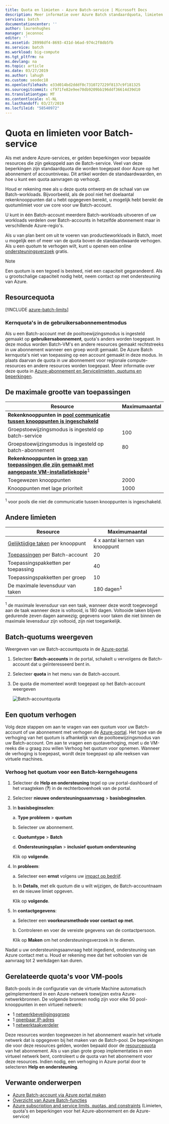 ```yaml
---
title: Quota en limieten - Azure Batch-service | Microsoft Docs
description: Meer informatie over Azure Batch standaardquota, limieten en beperkingen en vergroot het quotum aanvragen
services: batch
documentationcenter: ''
author: laurenhughes
manager: jeconnoc
editor: ''
ms.assetid: 28998df4-8693-431d-b6ad-974c2f8db5fb
ms.service: batch
ms.workload: big-compute
ms.tgt_pltfrm: na
ms.devlang: na
ms.topic: article
ms.date: 03/27/2019
ms.author: lahugh
ms.custom: seodec18
ms.openlocfilehash: e33d014bd2dddf0c7310727229f8137c9f181325
ms.sourcegitcommit: cf971fe82e9ee70db9209bb196ddf36614d39d10
ms.translationtype: MT
ms.contentlocale: nl-NL
ms.lasthandoff: 03/27/2019
ms.locfileid: "58540972"
---
```

# <a name="batch-service-quotas-and-limits"></a>Quota en limieten voor Batch-service

Als met andere Azure-services, er gelden beperkingen voor bepaalde resources die zijn gekoppeld aan de Batch-service. Veel van deze beperkingen zijn standaardquota die worden toegepast door Azure op het abonnement of accountniveau. Dit artikel worden de standaardwaarden, en hoe u kunt een quota aanvragen op verhoogt.

Houd er rekening mee als u deze quota ontwerp en de schaal van uw Batch-workloads. Bijvoorbeeld, als de pool niet het doelaantal rekenknooppunten dat u hebt opgegeven bereikt, u mogelijk hebt bereikt de quotumlimiet voor uw core voor uw Batch-account.

U kunt in één Batch-account meerdere Batch-workloads uitvoeren of uw workloads verdelen over Batch-accounts in hetzelfde abonnement maar in verschillende Azure-regio's.

Als u van plan bent om uit te voeren van productieworkloads in Batch, moet u mogelijk een of meer van de quota boven de standaardwaarde verhogen. Als u een quotum te verhogen wilt, kunt u openen een online [ondersteuningsverzoek](#increase-a-quota) gratis.

> [!NOTE]
> Een quotum is een tegoed is besteed, niet een capaciteit gegarandeerd. Als u grootschalige capaciteit nodig hebt, neem contact op met ondersteuning van Azure.
> 
> 

## <a name="resource-quotas"></a>Resourcequota
[!INCLUDE [azure-batch-limits](../../includes/azure-batch-limits.md)]


### <a name="cores-quotas-in-user-subscription-mode"></a>Kernquota's in de gebruikersabonnementmodus

Als u een Batch-account met de pooltoewijzingsmodus is ingesteld gemaakt op **gebruikersabonnement**, quota's anders worden toegepast. In deze modus worden Batch-VM's en andere resources gemaakt rechtstreeks in uw abonnement wanneer een groep wordt gemaakt. De Azure Batch kernquota's niet van toepassing op een account gemaakt in deze modus. In plaats daarvan de quota in uw abonnement voor regionale compute-resources en andere resources worden toegepast. Meer informatie over deze quota in [Azure-abonnement en Servicelimieten, quotums en beperkingen](../azure-subscription-service-limits.md).

## <a name="pool-size-limits"></a>De maximale grootte van toepassingen

| **Resource** | **Maximumaantal** |
| --- | --- |
| **Rekenknooppunten in [pool communicatie tussen knooppunten is ingeschakeld](batch-mpi.md)**  ||
| Groepstoewijzingsmodus is ingesteld op batch-service | 100 |
| Groepstoewijzingsmodus is ingesteld op batch-abonnement | 80 |
| **Rekenknooppunten in [groep van toepassingen die zijn gemaakt met aangepaste VM-installatiekopie](batch-custom-images.md)**<sup>1</sup> ||
| Toegewezen knooppunten | 2000 |
| Knooppunten met lage prioriteit | 1000 |

<sup>1</sup> voor pools die niet de communicatie tussen knooppunten is ingeschakeld.

## <a name="other-limits"></a>Andere limieten

| **Resource** | **Maximumaantal** |
| --- | --- |
| [Gelijktijdige taken](batch-parallel-node-tasks.md) per knooppunt | 4 x aantal kernen van knooppunt |
| [Toepassingen](batch-application-packages.md) per Batch-account | 20 |
| Toepassingspakketten per toepassing | 40 |
| Toepassingspakketten per groep | 10 |
| De maximale levensduur van taken | 180 dagen<sup>1</sup> |

<sup>1</sup> de maximale levensduur van een taak, wanneer deze wordt toegevoegd aan de taak wanneer deze is voltooid, is 180 dagen. Voltooide taken blijven gedurende zeven dagen aanwezig; gegevens voor taken die niet binnen de maximale levensduur zijn voltooid, zijn niet toegankelijk.

## <a name="view-batch-quotas"></a>Batch-quotums weergeven

Weergeven van uw Batch-accountquota in de [Azure-portal][portal].

1. Selecteer **Batch-accounts** in de portal, schakelt u vervolgens de Batch-account dat u geïnteresseerd bent in.
1. Selecteer **quota** in het menu van de Batch-account.
1. De quota die momenteel wordt toegepast op het Batch-account weergeven

    ![Batch-accountquota][account_quotas]

## <a name="increase-a-quota"></a>Een quotum verhogen

Volg deze stappen om aan te vragen van een quotum voor uw Batch-account of uw abonnement met verhogen de [Azure-portal][portal]. Het type van de verhoging van het quotum is afhankelijk van de pooltoewijzingsmodus van uw Batch-account. Om aan te vragen een quotaverhoging, moet u de VM-reeks die u graag zou willen Verhoog het quotum voor opnemen. Wanneer de verhoging is toegepast, wordt deze toegepast op alle reeksen van virtuele machines.

### <a name="increase-a-batch-cores-quota"></a>Verhoog het quotum voor een Batch-kerngeheugens 

1. Selecteer de **Help en ondersteuning** tegel op uw portal-dashboard of het vraagteken (**?**) in de rechterbovenhoek van de portal.
1. Selecteer **nieuwe ondersteuningsaanvraag** > **basisbeginselen**.
1. In **basisbeginselen**:
   
    a. **Type probleem** > **quotum**
   
    b. Selecteer uw abonnement.
   
    c. **Quotumtype** > **Batch**
   
    d. **Ondersteuningsplan** > **inclusief quotum ondersteuning**
   
    Klik op **volgende**.
1. In **probleem**:
   
    a. Selecteer een **ernst** volgens uw [impact op bedrijf][support_sev].
   
    b. In **Details**, met elk quotum die u wilt wijzigen, de Batch-accountnaam en de nieuwe limiet opgeven.
   
    Klik op **volgende**.
1. In **contactgegevens**:
   
    a. Selecteer een **voorkeursmethode voor contact op met**.
   
    b. Controleren en voer de vereiste gegevens van de contactpersoon.
   
    Klik op **Maken** om het ondersteuningsverzoek in te dienen.

Nadat u uw ondersteuningsaanvraag hebt ingediend, ondersteuning van Azure contact met u. Houd er rekening mee dat het voltooien van de aanvraag tot 2 werkdagen kan duren.

## <a name="related-quotas-for-vm-pools"></a>Gerelateerde quota's voor VM-pools

Batch-pools in de configuratie van de virtuele Machine automatisch geïmplementeerd in een Azure-netwerk toewijzen extra Azure-netwerkbronnen. De volgende bronnen nodig zijn voor elke 50 pool-knooppunten in een virtueel netwerk:

* 1 [netwerkbeveiligingsgroep](../virtual-network/security-overview.md#network-security-groups)
* 1 [openbaar IP-adres](../virtual-network/virtual-network-ip-addresses-overview-arm.md)
* 1 [netwerktaakverdeler](../load-balancer/load-balancer-overview.md)

Deze resources worden toegewezen in het abonnement waarin het virtuele netwerk dat is opgegeven bij het maken van de Batch-pool. De beperkingen die voor deze resources gelden, worden bepaald door de [resourcequota](../azure-subscription-service-limits.md) van het abonnement. Als u van plan grote groep implementaties in een virtueel netwerk bent, controleert u de quota van het abonnement voor deze resources. Indien nodig, een verhoging in Azure portal door te selecteren **Help en ondersteuning**.


## <a name="related-topics"></a>Verwante onderwerpen
* [Azure Batch-account via Azure portal maken](batch-account-create-portal.md)
* [Overzicht van Azure Batch-functies](batch-api-basics.md)
* [Azure subscription and service limits, quotas, and constraints](../azure-subscription-service-limits.md) (Limieten, quota's en beperkingen voor het Azure-abonnement en de Azure-service)

[portal]: https://portal.azure.com
[portal_classic_increase]: https://azure.microsoft.com/blog/2014/06/04/azure-limits-quotas-increase-requests/
[support_sev]: https://aka.ms/supportseverity

[account_quotas]: ./media/batch-quota-limit/accountquota_portal.png
